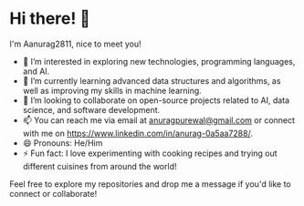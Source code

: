 # Hi there! 👋

I'm Aanurag2811, nice to meet you!

- 👀 I’m interested in exploring new technologies, programming languages, and AI.
- 🌱 I’m currently learning advanced data structures and algorithms, as well as improving my skills in machine learning.
- 💞️ I’m looking to collaborate on open-source projects related to AI, data science, and software development.
- 📫 You can reach me via email at anuragpurewal@gmail.com or connect with me on https://www.linkedin.com/in/anurag-0a5aa7288/.
- 😄 Pronouns: He/Him
- ⚡ Fun fact: I love experimenting with cooking recipes and trying out different cuisines from around the world!

Feel free to explore my repositories and drop me a message if you'd like to connect or collaborate!
